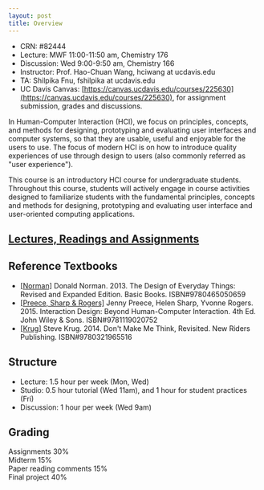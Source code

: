 ```yaml
---
layout: post
title: Overview
---
```

- CRN: #82444
- Lecture: MWF 11:00-11:50 am, Chemistry 176
- Discussion: Wed 9:00-9:50 am, Chemistry 166
- Instructor: Prof. Hao-Chuan Wang, hciwang at ucdavis.edu
- TA: Shilpika Fnu, fshilpika at ucdavis.edu
- UC Davis Canvas: [https://canvas.ucdavis.edu/courses/225630](https://canvas.ucdavis.edu/courses/225630), for assignment submission, grades and discussions.

In Human-Computer Interaction (HCI), we focus on principles, concepts, and methods for designing, prototyping and evaluating user interfaces and computer systems, so that they are usable, useful and enjoyable for the users to use. The focus of modern HCI is on how to introduce quality experiences of use through design to users (also commonly referred as "user experience"). 

This course is an introductory HCI course for undergraduate students. Throughout this course, students will actively engage in course activities designed to familiarize students with the fundamental principles, concepts and methods for designing, prototyping and evaluating user interface and user-oriented computing applications. 

## [Lectures, Readings and Assignments](https://hciwang.github.io/lectures/)

## Reference Textbooks
- [[Norman]](https://www.basicbooks.com/titles/don-norman/the-design-of-everyday-things/9780465050659/) Donald Norman. 2013. The Design of Everyday Things: Revised and Expanded Edition. Basic Books. ISBN#9780465050659
- [[Preece, Sharp & Rogers]](http://www.id-book.com/) Jenny Preece, Helen Sharp, Yvonne Rogers. 2015. Interaction Design: Beyond Human-Computer Interaction. 4th Ed. John Wiley & Sons. ISBN#9781119020752
-	[[Krug]](https://www.amazon.com/Dont-Make-Think-Revisited-Usability/dp/0321965515/) Steve Krug. 2014. Don't Make Me Think, Revisited. New Riders Publishing. ISBN#9780321965516

## Structure

- Lecture: 1.5 hour per week (Mon, Wed)
- Studio: 0.5 hour tutorial (Wed 11am), and 1 hour for student practices (Fri)
- Discussion: 1 hour per week (Wed 9am)

## Grading
Assignments 30%  
Midterm 15%  
Paper reading comments 15%  
Final project 40%
